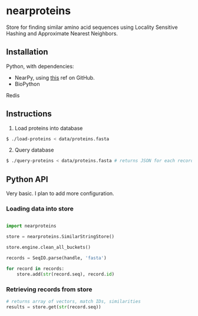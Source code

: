 # nearproteins

Store for finding similar amino acid sequences using Locality Sensitive Hashing
and Approximate Nearest Neighbors.

## Installation

Python, with dependencies:

- NearPy, using [this](https://github.com/pixelogik/NearPy/tree/2d05bf38d8dc52cb765534094cb5006c9ed622b6) ref on GitHub.
- BioPython

Redis

## Instructions

1. Load proteins into database

```sh
$ ./load-proteins < data/proteins.fasta
```

2. Query database

```sh
$ ./query-proteins < data/proteins.fasta # returns JSON for each record
```

## Python API

Very basic. I plan to add more configuration.

### Loading data into store

```python

import nearproteins

store = nearproteins.SimilarStringStore()

store.engine.clean_all_buckets()

records = SeqIO.parse(handle, 'fasta')

for record in records:
    store.add(str(record.seq), record.id)
```

### Retrieving records from store

```python
# returns array of vectors, match IDs, similarities
results = store.get(str(record.seq)) 
```
